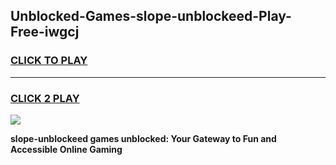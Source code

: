 
## Unblocked-Games-slope-unblockeed-Play-Free-iwgcj
<h3>
<a href="https://premium76.site?title=slope-unblockeed&ref=18A1">CLICK TO PLAY</a></h3>
<hr>

<h3>
<a href="https://premium76.site?title=slope-unblockeed&ref=18A1">CLICK 2 PLAY</a>
  
</h3>

<a href="https://premium76.site?title=slope-unblockeed&ref=18A1"><img src="https://clearcache.store/games.png"></a>


**slope-unblockeed games unblocked: Your Gateway to Fun and Accessible Online Gaming**
